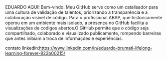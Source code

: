 EDUARDO AQUI! Bem-vindo. Meu GitHub serve como um catalisador para uma cultura de validação de talentos,
priorizando a transparência e a colaboração visível de código. 
Para o profissional ABAP, que historicamente operou  em um ambiente mais isolado, a presença no GitHub facilita
a visualizações de codigos abertos.O GitHub permite que o código seja compartilhado, colaborado e visualizado publicamente,
 rompendo barreiras que antes inibiam a troca de informações e experiências.

contato linkedin:https://www.linkedin.com/in/eduardo-brumati-lifelong-learning-forever-822b00215/

